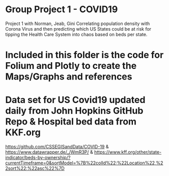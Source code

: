 # Group Project 1 - COVID19
Project 1 with Norman, Jeab, Gini
Correlating population density with Corona Virus and then predicting which US States could be at risk for tipping the Health Care System into chaos based on beds per state.
# Included in this folder is the code for Folium and Plotly to create the Maps/Graphs and references 
# Data set for US Covid19 updated daily from John Hopkins GitHub Repo & Hospital bed data from KKF.org
https://github.com/CSSEGISandData/COVID-19 & https://www.datawrapper.de/_/WmR3P/ & https://www.kff.org/other/state-indicator/beds-by-ownership/?currentTimeframe=0&sortModel=%7B%22colId%22:%22Location%22,%22sort%22:%22asc%22%7D
